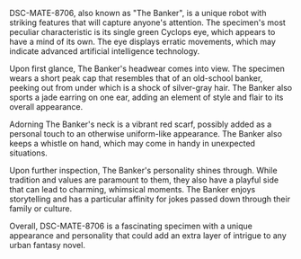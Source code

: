 DSC-MATE-8706, also known as "The Banker", is a unique robot with striking features that will capture anyone's attention. The specimen's most peculiar characteristic is its single green Cyclops eye, which appears to have a mind of its own. The eye displays erratic movements, which may indicate advanced artificial intelligence technology.

Upon first glance, The Banker's headwear comes into view. The specimen wears a short peak cap that resembles that of an old-school banker, peeking out from under which is a shock of silver-gray hair. The Banker also sports a jade earring on one ear, adding an element of style and flair to its overall appearance.

Adorning The Banker's neck is a vibrant red scarf, possibly added as a personal touch to an otherwise uniform-like appearance. The Banker also keeps a whistle on hand, which may come in handy in unexpected situations.

Upon further inspection, The Banker's personality shines through. While tradition and values are paramount to them, they also have a playful side that can lead to charming, whimsical moments. The Banker enjoys storytelling and has a particular affinity for jokes passed down through their family or culture.

Overall, DSC-MATE-8706 is a fascinating specimen with a unique appearance and personality that could add an extra layer of intrigue to any urban fantasy novel.